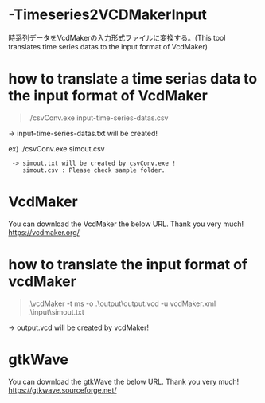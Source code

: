 # -Timeseries2VCDMakerInput
時系列データをVcdMakerの入力形式ファイルに変換する。(This tool translates time series datas to the input format of VcdMaker)

# how to translate a time serias data to the input format of VcdMaker
> ./csvConv.exe input-time-series-datas.csv

 -> input-time-series-datas.txt will be created!
 
 ex) ./csvConv.exe simout.csv
 
     -> simout.txt will be created by csvConv.exe !
        simout.csv : Please check sample folder.
        
# VcdMaker
You can download the VcdMaker the below URL.
Thank you very much!
https://vcdmaker.org/

# how to translate the input format of vcdMaker
> .\vcdMaker -t ms -o .\output\output.vcd -u vcdMaker.xml .\input\simout.txt

  -> output.vcd will be created by vcdMaker!

# gtkWave
You can download the gtkWave the below URL.
Thank you very much!
https://gtkwave.sourceforge.net/
